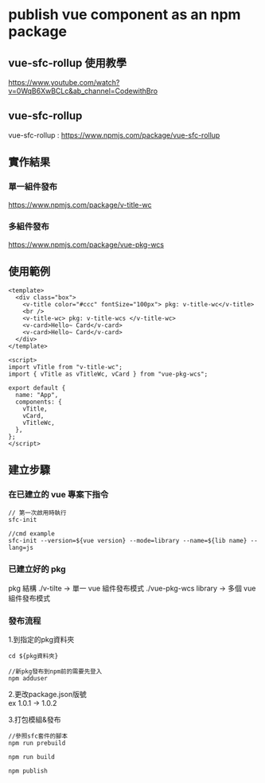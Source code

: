 # publish vue component as an npm package 

## vue-sfc-rollup 使用教學
https://www.youtube.com/watch?v=0WqB6XwBCLc&ab_channel=CodewithBro

## vue-sfc-rollup

vue-sfc-rollup : https://www.npmjs.com/package/vue-sfc-rollup

## 實作結果
### 單一組件發布
https://www.npmjs.com/package/v-title-wc

### 多組件發布
https://www.npmjs.com/package/vue-pkg-wcs

## 使用範例

```
<template>
  <div class="box">
    <v-title color="#ccc" fontSize="100px"> pkg: v-title-wc</v-title>
    <br />
    <v-title-wc> pkg: v-title-wcs </v-title-wc>
    <v-card>Hello~ Card</v-card>
    <v-card>Hello~ Card</v-card>
  </div>
</template>

<script>
import vTitle from "v-title-wc";
import { vTitle as vTitleWc, vCard } from "vue-pkg-wcs";

export default {
  name: "App",
  components: {
    vTitle,
    vCard,
    vTitleWc,
  },
};
</script>
```

## 建立步驟

### 在已建立的 vue 專案下指令

```
// 第一次啟用時執行
sfc-init

//cmd example
sfc-init --version=${vue version} --mode=library --name=${lib name} --lang=js

```

### 已建立好的 pkg

pkg 結構
./v-tilte -> 單一 vue 組件發布模式
./vue-pkg-wcs library  -> 多個 vue 組件發布模式

### 發布流程

1.到指定的pkg資料夾
```
cd ${pkg資料夾}

//新pkg發布到npm前的需要先登入
npm adduser

```

2.更改package.json版號    
ex 1.0.1 -> 1.0.2

3.打包模組&發布
```
//參照sfc套件的腳本
npm run prebuild

npm run build

npm publish
```